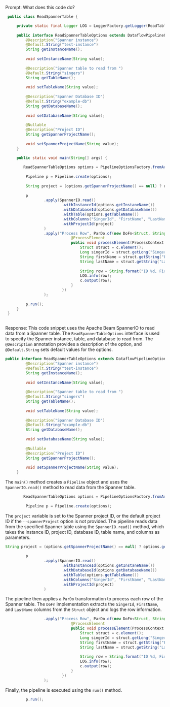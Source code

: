 Prompt:
What does this code do?

```java
 public class ReadSpannerTable {

     private static final Logger LOG = LoggerFactory.getLogger(ReadTableSpanner.class);
 
     public interface ReadSpannerTableOptions extends DataflowPipelineOptions {
         @Description("Spanner instance")
         @Default.String("test-instance")
         String getInstanceName();
 
         void setInstanceName(String value);
 
         @Description("Spanner table to read from ")
         @Default.String("singers")
         String getTableName();
 
         void setTableName(String value);
 
         @Description("Spanner Database ID")
         @Default.String("example-db")
         String getDatabaseName();
 
         void setDatabaseName(String value);
 
         @Nullable
         @Description("Project ID")
         String getSpannerProjectName();
 
         void setSpannerProjectName(String value);
     }
 
     public static void main(String[] args) {

        ReadSpannerTableOptions options = PipelineOptionsFactory.fromArgs(args).withValidation().as(ReadSpannerTableOptions.class);
 
         Pipeline p = Pipeline.create(options);
 
         String project = (options.getSpannerProjectName() == null) ? options.getProject() : options.getSpannerProjectName();
 
         p
                 .apply(SpannerIO.read()
                         .withInstanceId(options.getInstaneName())
                         .withDatabaseId(options.getDatabaseName())
                         .withTable(options.getTableName())
                         .withColumns("SingerId", "FirstName", "LastName")
                         .withProjectId(project)
                 )
                 .apply("Process Row", ParDo.of(new DoFn<Struct, String>() {
                             @ProcessElement
                             public void processElement(ProcessContext c) {
                                 Struct struct = c.element();
                                 Long singerId = struct.getLong("SingerId");
                                 String firstName = struct.getString("FirstName");
                                 String lastName = struct.getString("LastName");
 
                                 String row = String.format("ID %d, First name %s, Last name %s", singerId, firstName, lastName);
                                 LOG.info(row);
                                 c.output(row);
                             }
                         })
                 );
 
         p.run();
     }
 }
 
```

Response:
This code snippet uses the Apache Beam SpannerIO to read data from a Spanner table. The `ReadSpannerTableOptions` interface is used to specify the Spanner instance, table, and database to read from. The `@Description` annotation provides a description of the option, and `@Default.String` sets default values for the options.

```java
public interface ReadSpannerTableOptions extends DataflowPipelineOptions {
         @Description("Spanner instance")
         @Default.String("test-instance")
         String getInstanceName();
 
         void setInstanceName(String value);
 
         @Description("Spanner table to read from ")
         @Default.String("singers")
         String getTableName();
 
         void setTableName(String value);
 
         @Description("Spanner Database ID")
         @Default.String("example-db")
         String getDatabaseName();
 
         void setDatabaseName(String value);
 
         @Nullable
         @Description("Project ID")
         String getSpannerProjectName();
 
         void setSpannerProjectName(String value);
     }
```
The `main()` method creates a `Pipeline` object and uses the `SpannerIO.read()` method to read data from the Spanner table.

```java
        ReadSpannerTableOptions options = PipelineOptionsFactory.fromArgs(args).withValidation().as(ReadSpannerTableOptions.class);
 
         Pipeline p = Pipeline.create(options);
```
The `project` variable is set to the Spanner project ID, or the default project ID if the `--spannerProject` option is not provided. The pipeline reads data from the specified Spanner table using the `SpannerIO.read()` method, which takes the instance ID, project ID, database ID, table name, and columns as parameters.

```java
String project = (options.getSpannerProjectName() == null) ? options.getProject() : options.getSpannerProjectName();
 
         p
                 .apply(SpannerIO.read()
                         .withInstanceId(options.getInstaneName())
                         .withDatabaseId(options.getDatabaseName())
                         .withTable(options.getTableName())
                         .withColumns("SingerId", "FirstName", "LastName")
                         .withProjectId(project)
                 )
```
The pipeline then applies a `ParDo` transformation to process each row of the Spanner table. The `DoFn` implementation extracts the `SingerId`, `FirstName`, and `LastName` columns from the `Struct` object and logs the row information.
```java
                 .apply("Process Row", ParDo.of(new DoFn<Struct, String>() {
                             @ProcessElement
                             public void processElement(ProcessContext c) {
                                 Struct struct = c.element();
                                 Long singerId = struct.getLong("SingerId");
                                 String firstName = struct.getString("FirstName");
                                 String lastName = struct.getString("LastName");
 
                                 String row = String.format("ID %d, First name %s, Last name %s", singerId, firstName, lastName);
                                 LOG.info(row);
                                 c.output(row);
                             }
                         })
                 );
```
Finally, the pipeline is executed using the `run()` method.
```java
         p.run();
```

